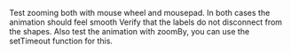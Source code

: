 Test zooming both with mouse wheel and mousepad. In both cases the animation should feel smooth Verify that the labels do not disconnect from the shapes. Also test the animation with zoomBy, you can use the setTimeout function for this.